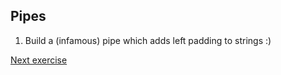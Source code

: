 ## Pipes

1. Build a (infamous) pipe which adds left padding to strings :)

[Next exercise](7-forms-template.md)
